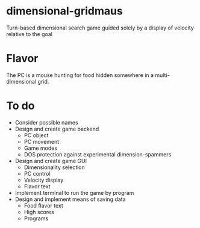 # dimensional-gridmaus
Turn-based dimensional search game guided solely by a display of velocity relative to the goal

# Flavor
The PC is a mouse hunting for food hidden somewhere in a multi-dimensional grid.

# To do
* Consider possible names
* Design and create game backend
  * PC object
  * PC movement
  * Game modes
  * DOS protection against experimental dimension-spammers
* Design and create game GUI
  * Dimensionality selection
  * PC control
  * Velocity display
  * Flavor text
* Implement terminal to run the game by program
* Design and implement means of saving data
  * Food flavor text
  * High scores
  * Programs
